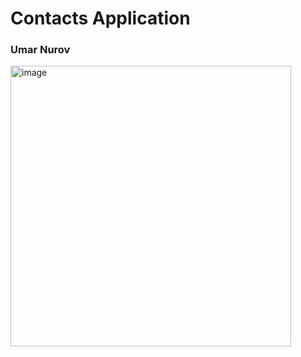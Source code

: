 # Contacts Application
<h3>Umar Nurov</h3>
<img width="449" alt="image" src="https://user-images.githubusercontent.com/99417899/207986978-febd43b0-e201-482b-aa41-56e6695108c4.png">
